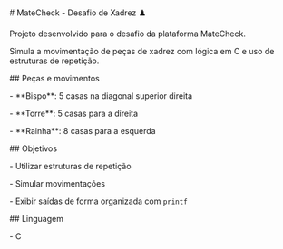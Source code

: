 \# MateCheck - Desafio de Xadrez ♟️



Projeto desenvolvido para o desafio da plataforma MateCheck.  

Simula a movimentação de peças de xadrez com lógica em C e uso de estruturas de repetição.



\## Peças e movimentos

\- \*\*Bispo\*\*: 5 casas na diagonal superior direita

\- \*\*Torre\*\*: 5 casas para a direita

\- \*\*Rainha\*\*: 8 casas para a esquerda



\## Objetivos

\- Utilizar estruturas de repetição

\- Simular movimentações

\- Exibir saídas de forma organizada com `printf`



\## Linguagem

\- C



